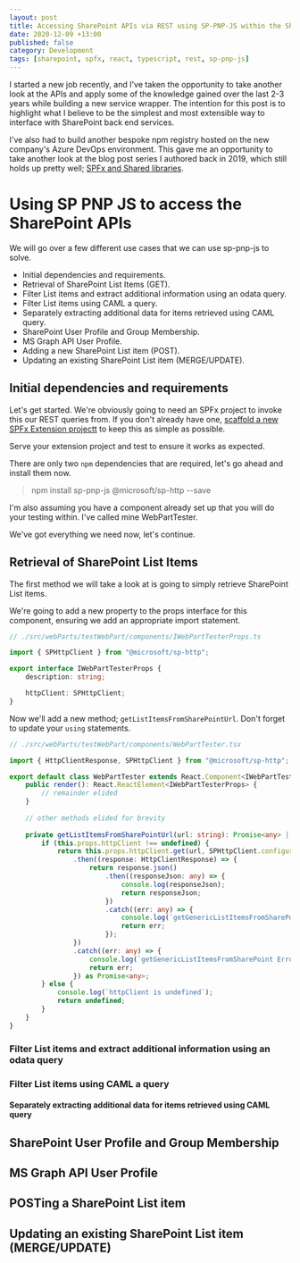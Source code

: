 ```yaml
---
layout: post
title: Accessing SharePoint APIs via REST using SP-PNP-JS within the SharePoint Framework
date: 2020-12-09 +13:00
published: false
category: Development
tags: [sharepoint, spfx, react, typescript, rest, sp-pnp-js]
---
```


I started a new job recently, and I've taken the opportunity to take another look at the APIs and apply some of the knowledge gained over the last 2-3 years while building a new service wrapper. The intention for this post is to highlight what I believe to be the simplest and most extensible way to interface with SharePoint back end services.

I've also had to build another bespoke npm registry hosted on the new company's Azure DevOps environment. This gave me an opportunity to take another look at the blog post series I authored back in 2019, which still holds up pretty well; [SPFx and Shared libraries](https://dreamsof.dev/2019-02-15-spfx-projects-and-shared-libraries-part-1/).


# Using SP PNP JS to access the SharePoint APIs

We will go over a few different use cases that we can use sp-pnp-js to solve.

- Initial dependencies and requirements.
- Retrieval of SharePoint List Items (GET).
 - Filter List items and extract additional information using an odata query.
 - Filter List items using CAML a query.
 - Separately extracting additional data for items retrieved using CAML query.
- SharePoint User Profile and Group Membership.
- MS Graph API User Profile.
- Adding a new SharePoint List item (POST).
- Updating an existing SharePoint List item (MERGE/UPDATE).


## Initial dependencies and requirements

Let's get started. We're obviously going to need an SPFx project to invoke this our REST queries from. If you don't already have one, [scaffold a new SPFx Extension projectt](https://dreamsof.dev/2020-01-09-scaffolding-new-spfx-extension-project/) to keep this as simple as possible.

Serve your extension project and test to ensure it works as expected.

There are only two `npm` dependencies that are required, let's go ahead and install them now.

> npm install sp-pnp-js @microsoft/sp-http --save

I'm also assuming you have a component already set up that you will do your testing within. I've called mine WebPartTester.

We've got everything we need now, let's continue.


## Retrieval of SharePoint List Items

The first method we will take a look at is going to simply retrieve SharePoint List items.

We're going to add a new property to the props interface for this component, ensuring we add an appropriate import statement.

```ts
// ./src/webParts/testWebPart/components/IWebPartTesterProps.ts

import { SPHttpClient } from "@microsoft/sp-http";

export interface IWebPartTesterProps {
    description: string;

    httpClient: SPHttpClient;
}
```

Now we'll add a new method; `getListItemsFromSharePointUrl`. Don't forget to update your `using` statements.

```ts
// ./src/webParts/testWebPart/components/WebPartTester.tsx

import { HttpClientResponse, SPHttpClient } from "@microsoft/sp-http";

export default class WebPartTester extends React.Component<IWebPartTesterProps, {}> {
    public render(): React.ReactElement<IWebPartTesterProps> {
        // remainder elided
    }
    
    // other methods elided for brevity
    
    private getListItemsFromSharePointUrl(url: string): Promise<any> | undefined {
        if (this.props.httpClient !== undefined) {
            return this.props.httpClient.get(url, SPHttpClient.configurations.v1)
                .then((response: HttpClientResponse) => {
                    return response.json()
                        .then((responseJson: any) => {
                            console.log(responseJson);
                            return responseJson;
                        })
                        .catch((err: any) => {
                            console.log(`getGenericListItemsFromSharePoint Error 003\r\n\t$err: {err}`);
                            return err;
                        });
                })
                .catch((err: any) => {
                    console.log(`getGenericListItemsFromSharePoint Error 002\r\n\t$err: {err}`);
                    return err;
                }) as Promise<any>;
        } else {
            console.log(`httpClient is undefined`);
            return undefined;
        }
    }
}
```


### Filter List items and extract additional information using an odata query


### Filter List items using CAML a query


#### Separately extracting additional data for items retrieved using CAML query


## SharePoint User Profile and Group Membership


## MS Graph API User Profile


## POSTing a SharePoint List item


## Updating an existing SharePoint List item (MERGE/UPDATE)


